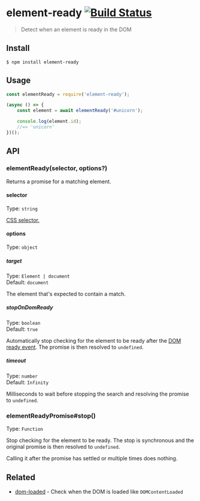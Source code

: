 # element-ready [![Build Status](https://travis-ci.org/sindresorhus/element-ready.svg?branch=master)](https://travis-ci.org/sindresorhus/element-ready)

> Detect when an element is ready in the DOM


## Install

```
$ npm install element-ready
```


## Usage

```js
const elementReady = require('element-ready');

(async () => {
	const element = await elementReady('#unicorn');

	console.log(element.id);
	//=> 'unicorn'
})();
```


## API

### elementReady(selector, options?)

Returns a promise for a matching element.

#### selector

Type: `string`

[CSS selector.](https://developer.mozilla.org/en-US/docs/Web/Guide/CSS/Getting_Started/Selectors)

#### options

Type: `object`

##### target

Type: `Element | document`<br>
Default: `document`

The element that's expected to contain a match.

##### stopOnDomReady

Type: `boolean`<br>
Default: `true`

Automatically stop checking for the element to be ready after the [DOM ready event](https://developer.mozilla.org/en-US/docs/Web/API/Window/DOMContentLoaded_event). The promise is then resolved to `undefined`.

##### timeout

Type: `number`<br>
Default: `Infinity`

Milliseconds to wait before stopping the search and resolving the promise to `undefined`.

### elementReadyPromise#stop()

Type: `Function`

Stop checking for the element to be ready. The stop is synchronous and the original promise is then resolved to `undefined`.

Calling it after the promise has settled or multiple times does nothing.


## Related

- [dom-loaded](https://github.com/sindresorhus/dom-loaded) - Check when the DOM is loaded like `DOMContentLoaded`
